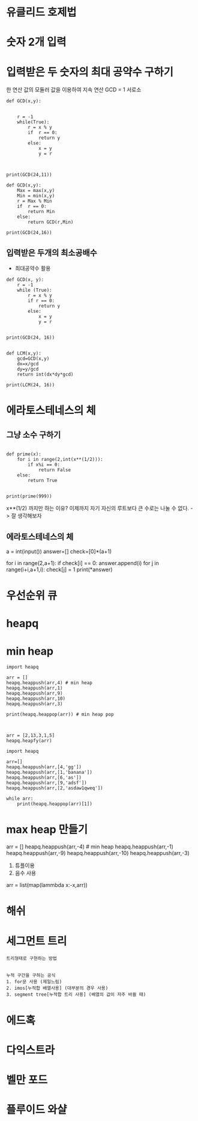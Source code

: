 # 유클리드 호제법
# 숫자 2개 입력
# 입력받은 두 숫자의 최대 공약수 구하기


한 연산 값의 모듈러 값을 이용하여
지속 연산
GCD = 1 서로소

```
def GCD(x,y):

    
    r = -1
    while(True):
        r = x % y
        if  r == 0:
            return y
        else:
            x = y
            y = r



print(GCD(24,11))
```

```
def GCD(x,y):
    Max = max(x,y)
    Min = min(x,y)
    r = Max % Min
    if  r == 0:
        return Min
    else:
        return GCD(r,Min)

print(GCD(24,16))

```

## 입력받은 두개의 최소공배수
* 최대공약수 활용

```
def GCD(x, y):
    r = -1
    while (True):
        r = x % y
        if r == 0:
            return y
        else:
            x = y
            y = r


print(GCD(24, 16))


def LCM(x,y):
    gcd=GCD(x,y)
    dx=x/gcd
    dy=y/gcd
    return int(dx*dy*gcd)

print(LCM(24, 16))
```



# 에라토스테네스의 체

## 그냥 소수 구하기

```

def prime(x):
    for i in range(2,int(x**(1/2))):
        if x%i == 0:
            return False
    else:
        return True


print(prime(999))
```
x**(1/2) 까지만 하는 이유?
 이제까지 자기 자신의 루트보다 큰 수로는 나눌 수 없다. -> 잘 생각해보자

 

## 에라토스테네스의 체


a = int(input())
answer=[]
check=[0]*(a+1)

for i in range(2,a+1):
if check[i] == 0:
  answer.append(i)
for j in range(i+i,a+1,i):
  check[j] = 1
print(*answer)


# 우선순위 큐

# heapq



# min heap
```
import heapq

arr = []
heapq.heappush(arr,4) # min heap
heapq.heappush(arr,1)
heapq.heappush(arr,9)
heapq.heappush(arr,10)
heapq.heappush(arr,3)

print(heapq.heappop(arr)) # min heap pop



arr = [2,13,3,1,5]
heapq.heapfy(arr)

```

```
import heapq

arr=[]
heapq.heappush(arr,[4,'gg'])
heapq.heappush(arr,[1,'banana'])
heapq.heappush(arr,[6,'as'])
heapq.heappush(arr,[9,'adsf'])
heapq.heappush(arr,[2,'asdaw1qweq'])

while arr:
    print(heapq.heappop(arr)[1])
```


# max heap 만들기

arr = []
heapq.heappush(arr,-4) # min heap
heapq.heappush(arr,-1)
heapq.heappush(arr,-9)
heapq.heappush(arr,-10)
heapq.heappush(arr,-3)


1. 튜플이용
2. 음수 사용

arr = list(map(lammbda x:-x,arr))



# 해쉬
# 세그먼트 트리
```
트리형태로 구현하는 방법


누적 구간을 구하는 공식
1. for문 사용 (제일느림)
2. imos[누적합 배열사용] (대부분의 경우 사용)
3. segment tree[누적합 트리 사용] (배열의 값이 자주 바뀔 때)

```

# 에드혹


# 다익스트라
# 벨만 포드
# 플루이드 와샬
